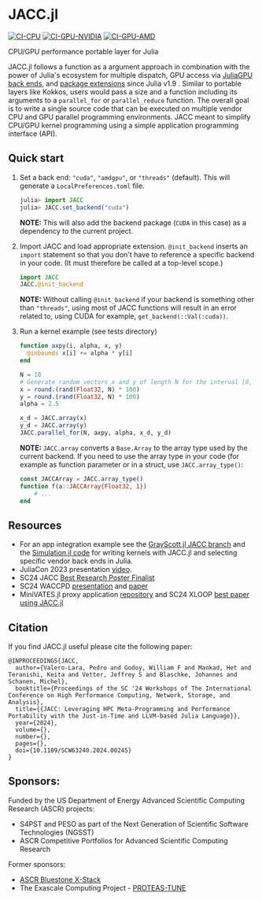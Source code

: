 # JACC.jl

[![CI-CPU](https://github.com/JuliaORNL/JACC.jl/actions/workflows/ci-cpu.yaml/badge.svg)](https://github.com/JuliaORNL/JACC.jl/actions/workflows/ci-cpu.yaml)
[![CI-GPU-NVIDIA](https://github.com/JuliaORNL/JACC.jl/actions/workflows/ci-gpu-NVIDIA.yaml/badge.svg)](https://github.com/JuliaORNL/JACC.jl/actions/workflows/ci-gpu-NVIDIA.yaml)
[![CI-GPU-AMD](https://github.com/JuliaORNL/JACC.jl/actions/workflows/ci-gpu-AMD.yaml/badge.svg)](https://github.com/JuliaORNL/JACC.jl/actions/workflows/ci-gpu-AMD.yaml)

CPU/GPU performance portable layer for Julia

JACC.jl follows a function as a argument approach in combination with the power
of Julia's ecosystem for multiple dispatch, GPU access via [JuliaGPU back
ends](https://juliagpu.org/), and [package
extensions](https://julialang.org/blog/2023/04/julia-1.9-highlights/#package_extensions)
since Julia v1.9 . Similar to portable layers like Kokkos, users would pass a
size and a function including its arguments to a `parallel_for` or
`parallel_reduce` function.  The overall goal is to write a single source code
that can be executed on multiple vendor CPU and GPU parallel programming
environments. JACC meant to simplify CPU/GPU kernel programming using a simple
application programming interface (API).

## Quick start

1. Set a back end: `"cuda"`, `"amdgpu"`, or `"threads"` (default). This will
    generate a `LocalPreferences.toml` file.

    ```julia
    julia> import JACC
    julia> JACC.set_backend("cuda")
    ```
    **NOTE:** This will also add the backend package (`CUDA` in this case)
    as a dependency to the current project.

2. Import JACC and load appropriate extension. `@init_backend` inserts an
    `import` statement so that you don't have to reference a specific backend in
    your code. (It must therefore be called at a top-level scope.)

    ```julia
    import JACC
    JACC.@init_backend
    ```

    **NOTE:** Without calling `@init_backend` if your backend is something other
    than `"threads"`, using most of JACC functions will result in an error
    related to, using CUDA for example, `get_backend(::Val(:cuda))`.

3. Run a kernel example (see tests directory)

    ```julia
    function axpy(i, alpha, x, y)
      @inbounds x[i] += alpha * y[i]
    end

    N = 10
    # Generate random vectors x and y of length N for the interval [0, 100]
    x = round.(rand(Float32, N) * 100)
    y = round.(rand(Float32, N) * 100)
    alpha = 2.5

    x_d = JACC.array(x)
    y_d = JACC.array(y)
    JACC.parallel_for(N, axpy, alpha, x_d, y_d)
    ```

    **NOTE:** `JACC.array` converts a `Base.Array` to the array type used by the
    current backend. If you need to use the array type in your code (for example
    as function parameter or in a struct, use `JACC.array_type()`:
    ```julia
    const JACCArray = JACC.array_type()
    function f(a::JACCArray{Float32, 1})
        # ...
    end
    ```

## Resources

- For an app integration example see the [GrayScott.jl JACC branch](https://github.com/JuliaORNL/GrayScott.jl/tree/GrayScott-JACC) and the
  [Simulation.jl code](https://github.com/JuliaORNL/GrayScott.jl/blob/GrayScott-JACC/src/simulation/Simulation.jl)
  for writing kernels with JACC.jl and selecting specific vendor back ends in Julia.
- JuliaCon 2023 presentation [video](https://live.juliacon.org/talk/AY8EUX).
- SC24 JACC [Best Research Poster Finalist](https://sc24.supercomputing.org/proceedings/poster/poster_pages/post113.html)
- SC24 WACCPD [presentation](https://sc24.conference-program.com/presentation/?id=ws_waccpd101&sess=sess760)
  and [paper](https://conferences.computer.org/sc-wpub/pdfs/SC-W2024-6oZmigAQfgJ1GhPL0yE3pS/555400b955/555400b955.pdf)
- MiniVATES.jl proxy application [repository](https://github.com/JuliaORNL/MiniVATES.jl)
  and SC24 XLOOP [best paper using JACC.jl](https://conferences.computer.org/sc-wpub/pdfs/SC-W2024-6oZmigAQfgJ1GhPL0yE3pS/555400c107/555400c107.pdf)

## Citation

If you find JACC.jl useful please cite the following paper:

```
@INPROCEEDINGS{JACC,
  author={Valero-Lara, Pedro and Godoy, William F and Mankad, Het and Teranishi, Keita and Vetter, Jeffrey S and Blaschke, Johannes and Schanen, Michel},
  booktitle={Proceedings of the SC '24 Workshops of The International Conference on High Performance Computing, Network, Storage, and Analysis},
  title={{JACC: Leveraging HPC Meta-Programming and Performance Portability with the Just-in-Time and LLVM-based Julia Language}},
  year={2024},
  volume={},
  number={},
  pages={},
  doi={10.1109/SCW63240.2024.00245}
}
```

## Sponsors:

Funded by the US Department of Energy Advanced Scientific Computing Research
(ASCR) projects:

- S4PST and PESO as part of the Next Generation of Scientific Software
  Technologies (NGSST)
- ASCR Competitive Portfolios for Advanced Scientific Computing Research

Former sponsors:

- [ASCR Bluestone X-Stack](https://csmd.ornl.gov/Bluestone)
- The Exascale Computing Project -
  [PROTEAS-TUNE](https://www.ornl.gov/project/proteas-tune) 
